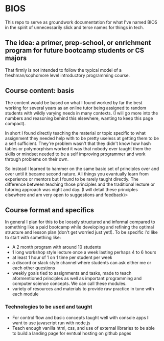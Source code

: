 # BIOS
This repo to serve as groundwork documentation for what I've named BIOS in the spirit of unnecessarily slick and terse names for things in tech.

## The idea: a primer, prep-school, or enrichment program for future bootcamp students or CS majors

That firmly is not intended to follow the typical model of a freshman/sophomore level introductory programming course.

## Course content: basis

The content would be based on what I found worked by far the best working for several years as an online tutor being assigned to random students with wildly varying needs in many contexts. (I will go more into the numbers and reasoning behind this elsewhere, wanting to keep this page compact). 

In short I found directly teaching the material or topic specific to what assignment they needed help with to be pretty useless at getting them to be a self sufficient. They're problem wasn't that they didn't know how hash tables or polymorphism worked it was that nobody ever taught them the skills or mindset needed to be a self improving programmer and work through problems on their own. 

So instead I learned to hammer on the same basic set of principles over and over until it became second nature. All things you evantually learn from experience or mentors but I found to be rarely taught directly. The difference between teaching those principles and the traditional lecture or tutoring approach was night and day. (I will detail these principles elsewhere and am very open to suggestions and feedback)>

## Course format and specifics

In general I plan for this to be loosely structured and informal compared to something like a paid bootcamp while developing and refining the optimal structure and lesson plan (don't get worried just yet!). To be specific I'd like to start with something like:

- A 2 month program with around 10 students
- 1 long workshop style lecture once a week lasting perhaps 4 to 6 hours
- at least 1 hour of 1 on 1 time per student per week
- a discord or slack style channel where students can ask either me or each other questions
- weekly goals tied to assignments and tasks, made to teach aformentioned principles as well as important programming and computer science concepts. We can call these modules.
- variety of resources and materials to provide raw practice in tune with each module

### Technologies to be used and taught

- For control flow and basic concepts taught well with console apps I want to use javascript run with node.js
- Teach enough vanilla html, css, and use of external libraries to be able to build a landing page for evntual hosting on github pages



